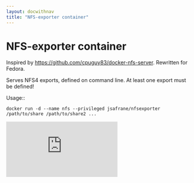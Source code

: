 ```yaml
---
layout: docwithnav
title: "NFS-exporter container"
---
```

<!-- BEGIN MUNGE: UNVERSIONED_WARNING -->


<!-- END MUNGE: UNVERSIONED_WARNING -->

# NFS-exporter container

Inspired by https://github.com/cpuguy83/docker-nfs-server. Rewritten for
Fedora.

Serves NFS4 exports, defined on command line. At least one export must be defined!

Usage::

    docker run -d --name nfs --privileged jsafrane/nfsexporter /path/to/share /path/to/share2 ...


<!-- BEGIN MUNGE: IS_VERSIONED -->
<!-- TAG IS_VERSIONED -->
<!-- END MUNGE: IS_VERSIONED -->


<!-- BEGIN MUNGE: GENERATED_ANALYTICS -->
[![Analytics](https://kubernetes-site.appspot.com/UA-36037335-10/GitHub/examples/nfs/exporter/README.md?pixel)]()
<!-- END MUNGE: GENERATED_ANALYTICS -->


